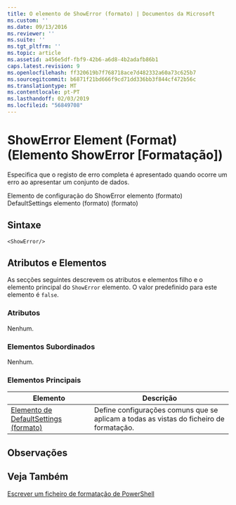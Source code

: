 ```yaml
---
title: O elemento de ShowError (formato) | Documentos da Microsoft
ms.custom: ''
ms.date: 09/13/2016
ms.reviewer: ''
ms.suite: ''
ms.tgt_pltfrm: ''
ms.topic: article
ms.assetid: a456e5df-fbf9-42b6-a6d8-4b2adafb86b1
caps.latest.revision: 9
ms.openlocfilehash: ff320619b7f768718ace7d482332a60a73c625b7
ms.sourcegitcommit: b6871f21bd666f9cd71dd336bb3f844cf472b56c
ms.translationtype: MT
ms.contentlocale: pt-PT
ms.lasthandoff: 02/03/2019
ms.locfileid: "56849708"
---
```

# <a name="showerror-element-format"></a>ShowError Element (Format) (Elemento ShowError [Formatação])

Especifica que o registo de erro completa é apresentado quando ocorre um erro ao apresentar um conjunto de dados.

Elemento de configuração do ShowError elemento (formato) DefaultSettings elemento (formato) (formato)

## <a name="syntax"></a>Sintaxe

```scr
<ShowError/>
```

## <a name="attributes-and-elements"></a>Atributos e Elementos

As secções seguintes descrevem os atributos e elementos filho e o elemento principal do `ShowError` elemento. O valor predefinido para este elemento é `false`.

### <a name="attributes"></a>Atributos

Nenhum.

### <a name="child-elements"></a>Elementos Subordinados

Nenhum.

### <a name="parent-elements"></a>Elementos Principais

|Elemento|Descrição|
|-------------|-----------------|
|[Elemento de DefaultSettings (formato)](./defaultsettings-element-format.md)|Define configurações comuns que se aplicam a todas as vistas do ficheiro de formatação.|

## <a name="remarks"></a>Observações

## <a name="see-also"></a>Veja Também

[Escrever um ficheiro de formatação de PowerShell](./writing-a-powershell-formatting-file.md)
